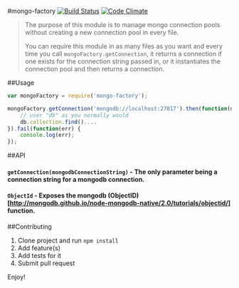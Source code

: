 #mongo-factory
[![Build Status](https://travis-ci.org/toymachiner62/mongo-factory.svg?branch=master)](https://travis-ci.org/toymachiner62/mongo-factory)
[![Code Climate](https://codeclimate.com/github/toymachiner62/mongo-factory/badges/gpa.svg)](https://codeclimate.com/github/toymachiner62/mongo-factory)

> The purpose of this module is to manage mongo connection pools without creating a new connection pool in every file.
>
> You can require this module in as many files as you want and every time you call `mongoFactory.getConnection`, it returns
> a connection if one exists for the connection string passed in, or it instantiates the connection pool and
> then returns a connection.

##Usage

```js
var mongoFactory = require('mongo-factory');

mongoFactory.getConnection('mongodb://localhost:27017').then(function(db) {
	// user "db" as you normally would
	db.collection.find()....
}).fail(function(err) {
	console.log(err);
});
```

##API

#### `getConnection(mongodbConnectionString)` - The only parameter being a connection string for a mongodb connection.

#### `ObjectId` - Exposes the mongodb (ObjectID)[http://mongodb.github.io/node-mongodb-native/2.0/tutorials/objectid/] function.

##Contributing

1. Clone project and run `npm install`
2. Add feature(s) 
3. Add tests for it
4. Submit pull request

Enjoy!


